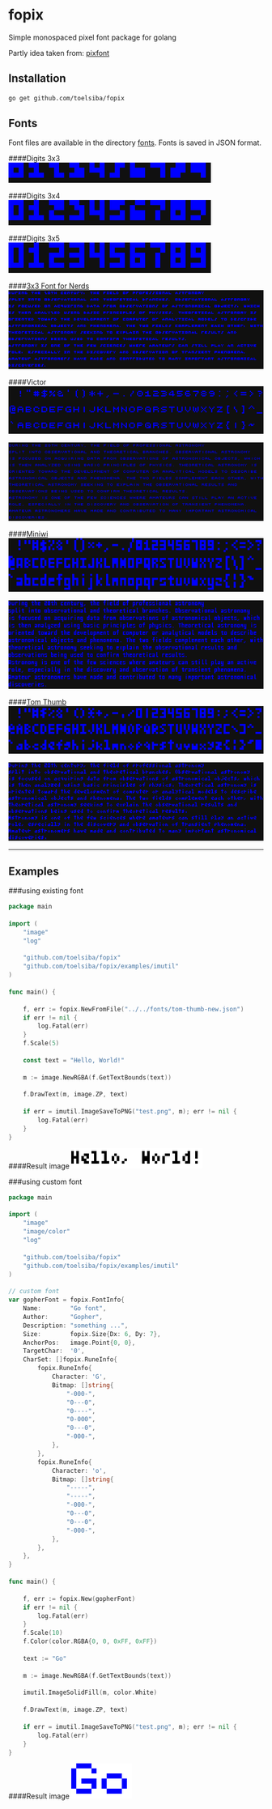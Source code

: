 # fopix
Simple monospaced pixel font package for golang

Partly idea taken from: [pixfont](https://github.com/pbnjay/pixfont)

## Installation
```bash
go get github.com/toelsiba/fopix
```

## Fonts

Font files are available in the directory [fonts](fonts). Fonts is saved in JSON format.

####Digits 3x3
![digits-3x3](images/digits-3x3.png)

####Digits 3x4
![digits-3x4](images/digits-3x4.png)

####Digits 3x5
![digits-3x5](images/digits-3x5.png)

####[3x3 Font for Nerds](http://cargocollective.com/slowercase/3x3-Font-for-Nerds)
![font-3x3](images/font-3x3-multiline.png)

####Victor
![victor-ascii](images/victor-ascii.png)

![victor-multiline](images/victor-multiline.png)

####[Miniwi](https://github.com/sshbio/miniwi)
![miniwi-ascii](images/miniwi-ascii.png)

![miniwi-multiline](images/miniwi-multiline.png)

####[Tom Thumb](http://robey.lag.net/2010/01/23/tiny-monospace-font.html#comment-1526952840)
![tom-thumb-ascii](images/tom-thumb-ascii.png)

![tom-thumb-multiline](images/tom-thumb-multiline.png)

---

## Examples

###using existing font
```go
package main

import (
	"image"
	"log"

	"github.com/toelsiba/fopix"
	"github.com/toelsiba/fopix/examples/imutil"
)

func main() {

	f, err := fopix.NewFromFile("../../fonts/tom-thumb-new.json")
	if err != nil {
		log.Fatal(err)
	}
	f.Scale(5)

	const text = "Hello, World!"

	m := image.NewRGBA(f.GetTextBounds(text))

	f.DrawText(m, image.ZP, text)

	if err = imutil.ImageSaveToPNG("test.png", m); err != nil {
		log.Fatal(err)
	}
}
```
####Result image
![hello-world](images/hello-world.png)


###using custom font
```go
package main

import (
	"image"
	"image/color"
	"log"

	"github.com/toelsiba/fopix"
	"github.com/toelsiba/fopix/examples/imutil"
)

// custom font
var gopherFont = fopix.FontInfo{
	Name:        "Go font",
	Author:      "Gopher",
	Description: "something ...",
	Size:        fopix.Size{Dx: 6, Dy: 7},
	AnchorPos:   image.Point{0, 0},
	TargetChar:  '0',
	CharSet: []fopix.RuneInfo{
		fopix.RuneInfo{
			Character: 'G',
			Bitmap: []string{
				"-000-",
				"0---0",
				"0----",
				"0-000",
				"0---0",
				"-000-",
			},
		},
		fopix.RuneInfo{
			Character: 'o',
			Bitmap: []string{
				"-----",
				"-----",
				"-000-",
				"0---0",
				"0---0",
				"-000-",
			},
		},
	},
}

func main() {

	f, err := fopix.New(gopherFont)
	if err != nil {
		log.Fatal(err)
	}
	f.Scale(10)
	f.Color(color.RGBA{0, 0, 0xFF, 0xFF})

	text := "Go"

	m := image.NewRGBA(f.GetTextBounds(text))

	imutil.ImageSolidFill(m, color.White)

	f.DrawText(m, image.ZP, text)

	if err = imutil.ImageSaveToPNG("test.png", m); err != nil {
		log.Fatal(err)
	}
}
```
####Result image
![go-font](images/go-font.png)
